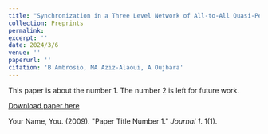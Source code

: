 ```yaml
---
title: "Synchronization in a Three Level Network of All-to-All Quasi-Periodically Forced Hodgkin-Huxley Reaction-Diffusion Equations"
collection: Preprints
permalink:
excerpt: ''
date: 2024/3/6
venue: ''
paperurl: ''
citation: 'B Ambrosio, MA Aziz-Alaoui, A Oujbara'
---
```

This paper is about the number 1. The number 2 is left for future work.

[Download paper here](http://academicpages.github.io/files/paper1.pdf)

 Your Name, You. (2009). "Paper Title Number 1." <i>Journal 1</i>. 1(1).
